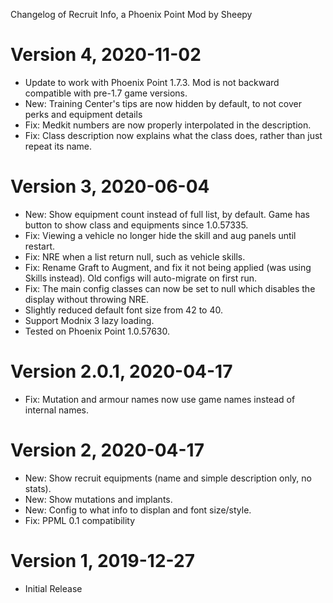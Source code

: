 Changelog of Recruit Info, a Phoenix Point Mod by Sheepy

# Version 4, 2020-11-02

* Update to work with Phoenix Point 1.7.3.  Mod is not backward compatible with pre-1.7 game versions.
* New: Training Center's tips are now hidden by default, to not cover perks and equipment details
* Fix: Medkit numbers are now properly interpolated in the description.
* Fix: Class description now explains what the class does, rather than just repeat its name.

# Version 3, 2020-06-04

* New: Show equipment count instead of full list, by default.  Game has button to show class and equipments since 1.0.57335.
* Fix: Viewing a vehicle no longer hide the skill and aug panels until restart.
* Fix: NRE when a list return null, such as vehicle skills.
* Fix: Rename Graft to Augment, and fix it not being applied (was using Skills instead). Old configs will auto-migrate on first run.
* Fix: The main config classes can now be set to null which disables the display without throwing NRE.
* Slightly reduced default font size from 42 to 40.
* Support Modnix 3 lazy loading.
* Tested on Phoenix Point 1.0.57630.

# Version 2.0.1, 2020-04-17

* Fix: Mutation and armour names now use game names instead of internal names.

# Version 2, 2020-04-17

* New: Show recruit equipments (name and simple description only, no stats).
* New: Show mutations and implants.
* New: Config to what info to displan and font size/style.
* Fix: PPML 0.1 compatibility

# Version 1, 2019-12-27

* Initial Release